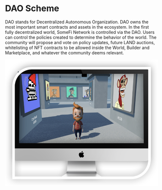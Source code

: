 # DAO Scheme

DAO stands for Decentralized Autonomous Organization. DAO owns the most important smart contracts and assets in the ecosystem. In the first fully decentralized world, SomeFi Network is controlled via the DAO. Users can control the policies created to determine the behavior of the world. The community will propose and vote on policy updates, future LAND auctions, whitelisting of NFT contracts to be allowed inside the World, Builder and Marketplace, and whatever the community deems relevant.

![](<../.gitbook/assets/image (4).png>)
